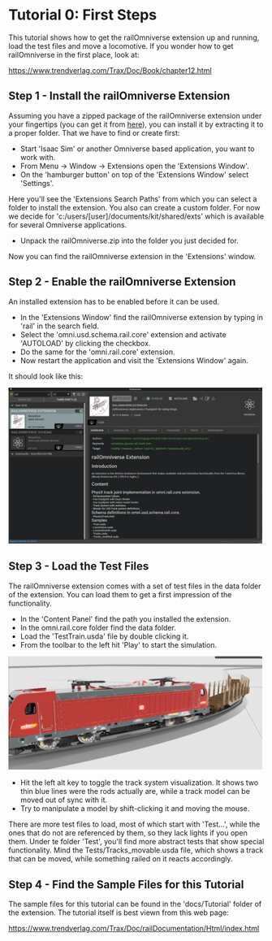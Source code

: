 # Tutorial 0: First Steps

This tutorial shows how to get the railOmniverse extension up and running,
load the test files and move a locomotive. If you wonder
how to get railOmniverse in the first place, look at:

https://www.trendverlag.com/Trax/Doc/Book/chapter12.html


## Step 1 - Install the railOmniverse Extension

Assuming you have a zipped package of the railOmniverse extension 
under your fingertips (you can get it from [here](https://www.trendverlag.com/rail/railOmniverse0_12_0-Demo.zip)), 
you can install it by extracting it to a proper
folder. That we have to find or create first:

- Start 'Isaac Sim' or another Omniverse based application, you want to
work with.
- From Menu -> Window -> Extensions open the 'Extensions Window'.
- On the 'hamburger button' on top of the 'Extensions Window' select
'Settings'.

Here you'll see the 'Extensions Search Paths' from which you can select
a folder to install the extension. You also can create a custom folder.
For now we decide for 'c:/users/[user]/documents/kit/shared/exts' which
is available for several Omniverse applications.

- Unpack the railOmniverse.zip into the folder you just decided for.

Now you can find the railOmniverse extension in the 'Extensions' window.


## Step 2 - Enable the railOmniverse Extension

An installed extension has to be enabled before it can be used.

- In the 'Extensions Window' find the railOmniverse extension by typing
in 'rail' in the search field.
- Select the 'omni.usd.schema.rail.core' extension and activate 'AUTOLOAD' 
by clicking the checkbox.
- Do the same for the 'omni.rail.core' extension.
- Now restart the application and visit the 'Extensions Window' again.

It should look like this:

<a href="./Images/ActivatingExtensions.png">
<img src="./Images/ActivatingExtensions.png" title="Find and enable these 
extensions." alt="Enable omni.rail.core and omni.usd.schema.rail.core." 
width="500px">
</a>


## Step 3 - Load the Test Files

The railOmniverse extension comes with a set of test files in the data
folder of the extension. You can load them to get a first impression of
the functionality.

- In the 'Content Panel' find the path you installed the extension.
- In the omni.rail.core folder find the data folder.
- Load the 'TestTrain.usda' file by double clicking it.
- From the toolbar to the left hit 'Play' to start the simulation.

<a href="./Images/CoupledTrain.png">
<img src="./Images/CoupledTrain.png" title="Train" alt="A train starting to run." 
width="500px">
</a>

- Hit the left alt key to toggle the track system visualization. It shows 
two thin blue lines were the rods actually are, while a track model can be 
moved out of sync with it.
- Try to manipulate a model by shift-clicking it and moving the mouse.

There are more test files to load, most of which start with 'Test...', while the ones
that do not are referenced by them, so they lack lights if you open them.
Under te folder 'Test', you'll find more abstract tests that show special functionality.
Mind the Tests/Tracks_movable.usda file, which shows a track that can be moved,
while something railed on it reacts accordingly.


## Step 4 - Find the Sample Files for this Tutorial

The sample files for this tutorial can be found in the 'docs/Tutorial' folder
of the extension. The tutorial itself is best viewn from this web page:

https://www.trendverlag.com/Trax/Doc/railDocumentation/Html/index.html

